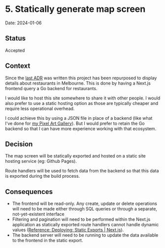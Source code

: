 # 5. Statically generate map screen

Date: 2024-01-06

## Status

Accepted

## Context

Since the [last ADR](./0004-build-frontend-in-nextjs.md) was written this project has been repurposed to display details about restaurants in Melbourne. This is done by having a Next.js frontend query a Go backend for restaurants.

I would like to host this site somewhere to share it with other people. I would also prefer to use a static hosting option as those are typically cheaper and require less operational overhead.

I could achieve this by using a JSON file in place of a backend (like what I've done for [my Pixel Art Gallery](https://github.com/PakkuDon/pixel-art-gallery)). But I would prefer to retain the Go backend so that I can have more experience working with that ecosystem.

## Decision

The map screen will be statically exported and hosted on a static site hosting service (eg: Github Pages).

Route handlers will be used to fetch data from the backend so that this data is exported during the build process.

## Consequences

- The frontend will be read-only. Any create, update or delete operations will need to be made either through SQL queries or through a separate, not-yet-existent interface
- Filtering and pagination will need to be performed within the Next.js application as statically exported route handlers cannot handle dynamic values ([Reference: Deploying: Static Exports | Next.js](https://nextjs.org/docs/app/building-your-application/deploying/static-exports#route-handlers)).
- The backend server will need to be running to update the data available to the frontend in the static export.
